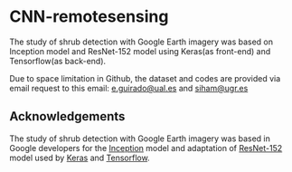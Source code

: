 # CNN-remotesensing

The study of shrub detection with Google Earth imagery was based on Inception model and  ResNet-152 model using Keras(as front-end) and Tensorflow(as back-end).

Due to space limitation in Github, the dataset and codes are provided via email request to this email: e.guirado@ual.es and siham@ugr.es


## Acknowledgements
The study of shrub detection with Google Earth imagery was based in Google developers for the [Inception](https://codelabs.developers.google.com/codelabs/tensorflow-for-poets-2) model and adaptation of [ResNet-152](https://gist.github.com/flyyufelix/7e2eafb149f72f4d38dd661882c554a6) model used by [Keras]( https://keras.io) and [Tensorflow](https://www.tensorflow.org/).
